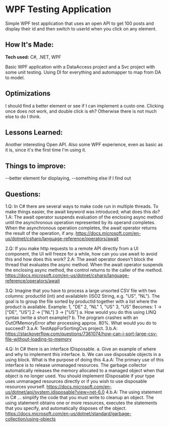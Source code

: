 # WPF Testing Application

Simple WPF test application that uses an open API to get 100 posts and display their id and then switch to userId when you click on any element.

## How It's Made:

**Tech used:** C#, .NET, WPF

Basic WPF application with a DataAccess project and a Svc project with some unit testing. 
Using DI for everything and automapper to map from DA to model.

## Optimizations

I should find a better element or see if I can implement a custo one. Clicking once does not work, and double click is eh? 
Otherwise there is not much else to do I think.

## Lessons Learned:

Another interesting Open API. Also some WPF experience, even as basic as it is, since it's the first time I'm using it.

## Things to improve:

--better element for displaying,
--something else if I find out

## Questions:

1.Q: In C# there are several ways to make code run in multiple threads. To make things easier, the await keyword was introduced; what does this do?
1.A: The await operator suspends evaluation of the enclosing async method until the asynchronous operation represented by its operand completes. When the asynchronous operation completes, the await operator returns the result of the operation, if any. https://docs.microsoft.com/en-us/dotnet/csharp/language-reference/operators/await

2.Q: If you make http requests to a remote API directly from a UI component, the UI will freeze for a while, how can you use await to avoid this and how does this work?
2.A: The await operator doesn't block the thread that evaluates the async method. When the await operator suspends the enclosing async method, the control returns to the caller of the method. https://docs.microsoft.com/en-us/dotnet/csharp/language-reference/operators/await

3.Q: Imagine that you have to process a large unsorted CSV file with two columns: productId (int) and availableIn (ISO2 String, e.g. "US", "NL"). The goal is to group the file sorted by productId together with a list where the product is available. Example: 1, "DE" 2, "NL" 1, "US" 3, "US" Becomes: 1 -> ["DE", "US"] 2 -> ["NL"] 3 -> ["US"] 
  a. How would you do this using LINQ syntax (write a short example)? 
  b. The program crashes with an OutOfMemoryError after processing approx. 80%.  What would you do to succeed?
3.a.A: TestAppForSortingCvs project.
3.b.A: https://stackoverflow.com/questions/7361074/how-can-i-sort-large-csv-file-without-loading-to-memory

4.Q: In C# there is an interface IDisposable.
  a. Give an example of where and why to implement this interface.
  b. We can use disposable objects in a using block. What is the purpose of doing this
4.a.A: The primary use of this interface is to release unmanaged resources. The garbage collector automatically releases the memory allocated to a managed object when that object is no longer used. You should implement IDisposable if your type uses unmanaged resources directly or if you wish to use disposable resources yourself.  https://docs.microsoft.com/en-us/dotnet/api/system.idisposable?view=net-6.0
4.b.A: The using statement in C# ... simplify the code that you must write to cleanup an object. The using statement obtains one or more resources, executes the statements that you specify, and automatically disposes of the object. https://docs.microsoft.com/en-us/dotnet/standard/garbage-collection/using-objects

  
